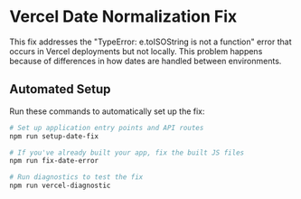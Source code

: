 # Vercel Date Normalization Fix

This fix addresses the "TypeError: e.toISOString is not a function" error that occurs in Vercel deployments but not locally. This problem happens because of differences in how dates are handled between environments.

## Automated Setup

Run these commands to automatically set up the fix:

```bash
# Set up application entry points and API routes
npm run setup-date-fix

# If you've already built your app, fix the built JS files
npm run fix-date-error

# Run diagnostics to test the fix
npm run vercel-diagnostic
